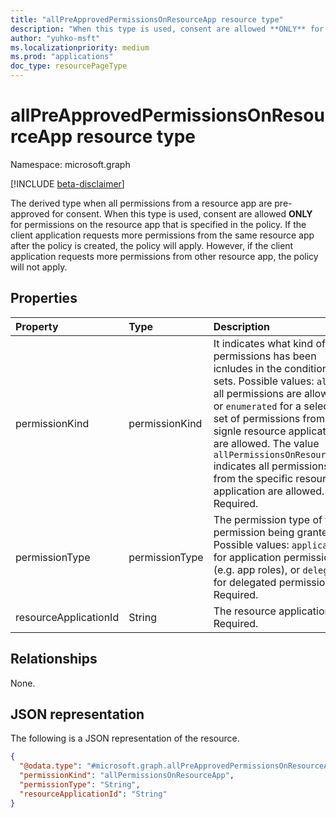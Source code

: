 ```yaml
---
title: "allPreApprovedPermissionsOnResourceApp resource type"
description: "When this type is used, consent are allowed **ONLY** for permissions on the resource app that is specified in the policy"
author: "yuhko-msft"
ms.localizationpriority: medium
ms.prod: "applications"
doc_type: resourcePageType
---
```


# allPreApprovedPermissionsOnResourceApp resource type

Namespace: microsoft.graph

[!INCLUDE [beta-disclaimer](../../includes/beta-disclaimer.md)]

The derived type when all permissions from a resource app are pre-approved for consent. When this type is used, consent are allowed **ONLY** for permissions on the resource app that is specified in the policy. If the client application requests more permissions from the same resource app after the policy is created, the policy will apply. However, if the client application requests more permissions from other resource app, the policy will not apply.

## Properties
|Property|Type|Description|
|:---|:---|:---|
|permissionKind|permissionKind| It indicates what kind of permissions has been icnludes in the condition sets. Possible values: `all` for all  permissions are allowed, or `enumerated` for a selected set of permissions from a signle resource application are allowed. The value `allPermissionsOnResourceApp` indicates all permissions from the specific resource application are allowed. Required.|
|permissionType|permissionType|The permission type of the permission being granted. Possible values: `application` for application permissions (e.g. app roles), or `delegated` for delegated permissions. Required.|
|resourceApplicationId|String|The resource application id. Required.|

## Relationships
None.

## JSON representation
The following is a JSON representation of the resource.
<!-- {
  "blockType": "resource",
  "@odata.type": "microsoft.graph.allPreApprovedPermissionsOnResourceApp"
}
-->
``` json
{
  "@odata.type": "#microsoft.graph.allPreApprovedPermissionsOnResourceApp",
  "permissionKind": "allPermissionsOnResourceApp",
  "permissionType": "String",
  "resourceApplicationId": "String"
}
```

